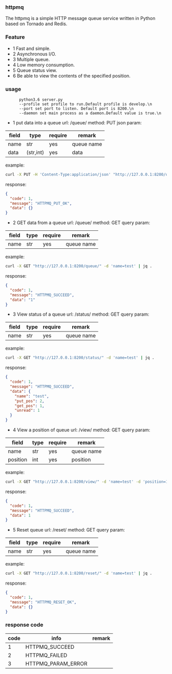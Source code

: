 ### httpmq
The httpmq is a simple HTTP message queue service written in Python based on Tornado and Redis.

### Feature
* 1 Fast and simple.
* 2 Asynchronous I/O.
* 3 Multiple queue.
* 4 Low memory consumption.
* 5 Queue status view.
* 6 Be able to view the contents of the specified position.

### usage
          python3.6 server.py
          --profile set profile to run.Default profile is develop.\n
		  --port set port to listen. Default port is 8200.\n
		  --daemon set main process as a daemon.Default value is true.\n

* 1 put data into a queue
url: /queue/
method: PUT
json param:

field |    type   | require | remark
------|-----------|---------|------
name  |    str    |   yes   | queue name
data  | (str,int) |   yes   | data

example:
```bash
curl -X PUT -H 'Content-Type:application/json' "http://127.0.0.1:8200/queue/" -d '{"name":"test", "data":1}' | jq .
```
response:
```json
{
  "code": 1,
  "message": "HTTPMQ_PUT_OK",
  "data": {}
}
```

* 2 GET data from a queue
url: /queue/
method: GET
query param:

field |    type   | require | remark
------|-----------|---------|------
name  |    str    |   yes   | queue name

example:
```bash
curl -X GET "http://127.0.0.1:8200/queue/" -d 'name=test' | jq .
```
response:
```json
{
  "code": 1,
  "message": "HTTPMQ_SUCCEED",
  "data": "1"
}
```
  
* 3 View status of a queue
url: /status/
method: GET
query param:

field |    type   | require | remark
------|-----------|---------|------
name  |    str    |   yes   | queue name

example:
```bash
curl -X GET "http://127.0.0.1:8200/status/" -d 'name=test' | jq .
```
response:
```json
{
  "code": 1,
  "message": "HTTPMQ_SUCCEED",
  "data": {
    "name": "test",
    "put_pos": 2,
    "get_pos": 1,
    "unread": 1
  }
}
```
  
* 4 View a position of queue
url: /view/
method: GET
query param:

field    |  type  | require | remark
---------|--------|---------|------
name     |  str   |   yes   | queue name
position |  int   |   yes   | position

example:
```bash
curl -X GET "http://127.0.0.1:8200/view/" -d 'name=test' -d 'position=1' | jq .
```
response:
```json
{
  "code": 1,
  "message": "HTTPMQ_SUCCEED",
  "data": 1
}
```

* 5 Reset queue
url: /reset/
method: GET
query param:

field |    type   | require | remark
------|-----------|---------|------
name  |    str    |   yes   | queue name

example:
```bash
curl -X GET "http://127.0.0.1:8200/reset/" -d 'name=test' | jq .
```
response:
```json
{
  "code": 1,
  "message": "HTTPMQ_RESET_OK",
  "data": {}
}
```

 
### response code
code  |        info        | remark
------|--------------------|-------
1	  | HTTPMQ_SUCCEED     |
2	  | HTTPMQ_FAILED      |
3	  | HTTPMQ_PARAM_ERROR |
